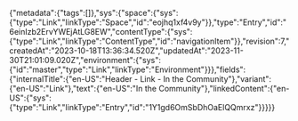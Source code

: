 {"metadata":{"tags":[]},"sys":{"space":{"sys":{"type":"Link","linkType":"Space","id":"eojhq1xf4v9y"}},"type":"Entry","id":"6einIzb2ErvYWEjAtLG8EW","contentType":{"sys":{"type":"Link","linkType":"ContentType","id":"navigationItem"}},"revision":7,"createdAt":"2023-10-18T13:36:34.520Z","updatedAt":"2023-11-30T21:01:09.020Z","environment":{"sys":{"id":"master","type":"Link","linkType":"Environment"}}},"fields":{"internalTitle":{"en-US":"Header - Link - In the Community"},"variant":{"en-US":"Link"},"text":{"en-US":"In the Community"},"linkedContent":{"en-US":{"sys":{"type":"Link","linkType":"Entry","id":"1Y1gd6OmSbDhOaElQQmrxz"}}}}}